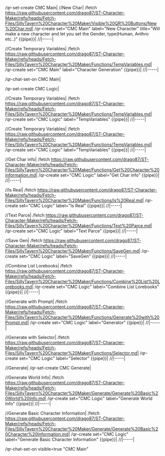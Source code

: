 /qr-set-create CMC Main|
//New Char|
/fetch https://raw.githubusercontent.com/drago87/ST-Character-Maker/refs/heads/Fetch-Files/SillyTavern%20Character%20Maker/Visible%20QR%20Buttons/New%20Char.md|
/qr-create set="CMC Main" label="New Character" title="Will make a new character and let you set the Gender, type(Human, Anthro etc..)" {{pipe}}|
//|-----|

//Create Temporary Variables|
/fetch https://raw.githubusercontent.com/drago87/ST-Character-Maker/refs/heads/Fetch-Files/SillyTavern%20Character%20Maker/Functions/TempVariables.md|
/qr-create set="CMC Main" label="Character Generation" {{pipe}}|
//|-----|

/qr-chat-set-on CMC Main|

/qr-set-create CMC Logic|

//Create Temporary Variables|
/fetch https://raw.githubusercontent.com/drago87/ST-Character-Maker/refs/heads/Fetch-Files/SillyTavern%20Character%20Maker/Functions/TempVariables.md|
/qr-create set="CMC Logic" label="TempVariables" {{pipe}}|
//|-----|

//Create Temporary Variables|
/fetch https://raw.githubusercontent.com/drago87/ST-Character-Maker/refs/heads/Fetch-Files/SillyTavern%20Character%20Maker/Functions/TempVariables.md|
/qr-create set="CMC Logic" label="TempVariables" {{pipe}}|
//|-----|

//Get Char info|
/fetch https://raw.githubusercontent.com/drago87/ST-Character-Maker/refs/heads/Fetch-Files/SillyTavern%20Character%20Maker/Functions/Get%20Character%20information.md|
/qr-create set="CMC Logic" label="Get Char info" {{pipe}}|
//|-----|

//Is Real|
/fetch https://raw.githubusercontent.com/drago87/ST-Character-Maker/refs/heads/Fetch-Files/SillyTavern%20Character%20Maker/Functions/Is%20Real.md|
/qr-create set="CMC Logic" label="Is Real" {{pipe}}|
//|-----|

//Text Parce|
/fetch https://raw.githubusercontent.com/drago87/ST-Character-Maker/refs/heads/Fetch-Files/SillyTavern%20Character%20Maker/Functions/Text%20Parce.md|
/qr-create set="CMC Logic" label="Text Parce" {{pipe}}|
//|-----|

//Save Gen|
/fetch https://raw.githubusercontent.com/drago87/ST-Character-Maker/refs/heads/Fetch-Files/SillyTavern%20Character%20Maker/Functions/SaveGen.md|
/qr-create set="CMC Logic" label="SaveGen" {{pipe}}|
//|-----|

//Combine List Lorebooks|
/fetch https://raw.githubusercontent.com/drago87/ST-Character-Maker/refs/heads/Fetch-Files/SillyTavern%20Character%20Maker/Functions/Combine%20List%20Lorebooks.md|
/qr-create set="CMC Logic" label="Combine List Lorebooks" {{pipe}}|
//|-----|

//Generate with Prompt|
/fetch https://raw.githubusercontent.com/drago87/ST-Character-Maker/refs/heads/Fetch-Files/SillyTavern%20Character%20Maker/Functions/Generate%20with%20Prompt.md|
/qr-create set="CMC Logic" label="Generator" {{pipe}}|
//|-----|

//Generate with Selector|
/fetch https://raw.githubusercontent.com/drago87/ST-Character-Maker/refs/heads/Fetch-Files/SillyTavern%20Character%20Maker/Functions/Selector.md|
/qr-create set="CMC Logic" label="Selector" {{pipe}}|
//|-----|

//Generate|
/qr-set-create CMC Generate|

//Generate World Info|
/fetch https://raw.githubusercontent.com/drago87/ST-Character-Maker/refs/heads/Fetch-Files/SillyTavern%20Character%20Maker/Generate/Generate%20Basic%20World%20Info.md|
/qr-create set="CMC Logic" label="Generate World Info" {{pipe}}|
//|-----|

//Generate Basic Character Information|
/fetch https://raw.githubusercontent.com/drago87/ST-Character-Maker/refs/heads/Fetch-Files/SillyTavern%20Character%20Maker/Generate/Generate%20Basic%20Character%20Information.md|
/qr-create set="CMC Logic" label="Generate Basic Character Information" {{pipe}}|
//|-----|

/qr-chat-set-on visible=true "CMC Main"